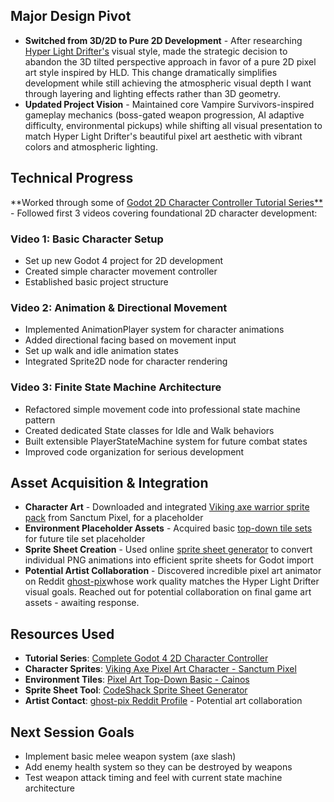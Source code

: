 ## Major Design Pivot
- **Switched from 3D/2D to Pure 2D Development** - After researching [Hyper Light Drifter's](https://store.steampowered.com/app/257850/Hyper_Light_Drifter/) visual style, made the strategic decision to abandon the 3D tilted perspective approach in favor of a pure 2D pixel art style inspired by HLD. This change dramatically simplifies development while still achieving the atmospheric visual depth I want through layering and lighting effects rather than 3D geometry.
- **Updated Project Vision** - Maintained core Vampire Survivors-inspired gameplay mechanics (boss-gated weapon progression, AI adaptive difficulty, environmental pickups) while shifting all visual presentation to match Hyper Light Drifter's beautiful pixel art aesthetic with vibrant colors and atmospheric lighting.
## Technical Progress
**Worked through some of [Godot 2D Character Controller Tutorial Series**](https://youtube.com/playlist?list=PLfcCiyd_V9GH8M9xd_QKlyU8jryGcy3Xa&si=m6AtfLh0F56pboS-) - Followed first 3 videos covering foundational 2D character development:
### Video 1: Basic Character Setup
- Set up new Godot 4 project for 2D development
- Created simple character movement controller
- Established basic project structure
### Video 2: Animation & Directional Movement
- Implemented AnimationPlayer system for character animations
- Added directional facing based on movement input
- Set up walk and idle animation states
- Integrated Sprite2D node for character rendering
### Video 3: Finite State Machine Architecture
- Refactored simple movement code into professional state machine pattern
- Created dedicated State classes for Idle and Walk behaviors
- Built extensible PlayerStateMachine system for future combat states
- Improved code organization for serious development
## Asset Acquisition & Integration
- **Character Art** - Downloaded and integrated [Viking axe warrior sprite pack](https://sanctumpixel.itch.io/viking-axe-pixel-art-character) from Sanctum Pixel, for a placeholder
- **Environment Placeholder Assets** - Acquired basic [top-down tile sets](https://cainos.itch.io/pixel-art-top-down-basic) for future tile set placeholder
- **Sprite Sheet Creation** - Used online [sprite sheet generator](https://codeshack.io/images-sprite-sheet-generator/) to convert individual PNG animations into efficient sprite sheets for Godot import
- **Potential Artist Collaboration** - Discovered incredible pixel art animator on Reddit [ghost-pix](https://www.reddit.com/user/ghost-pix/submitted/)whose work quality matches the Hyper Light Drifter visual goals. Reached out for potential collaboration on final game art assets - awaiting response.
## Resources Used
- **Tutorial Series**: [Complete Godot 4 2D Character Controller](https://youtube.com/playlist?list=PLfcCiyd_V9GH8M9xd_QKlyU8jryGcy3Xa&si=m6AtfLh0F56pboS-)
- **Character Sprites**: [Viking Axe Pixel Art Character - Sanctum Pixel](https://sanctumpixel.itch.io/viking-axe-pixel-art-character)
- **Environment Tiles**: [Pixel Art Top-Down Basic - Cainos](https://cainos.itch.io/pixel-art-top-down-basic)
- **Sprite Sheet Tool**: [CodeShack Sprite Sheet Generator](https://codeshack.io/images-sprite-sheet-generator/)
- **Artist Contact**: [ghost-pix Reddit Profile](https://www.reddit.com/user/ghost-pix/submitted/) - Potential art collaboration
## Next Session Goals
- Implement basic melee weapon system (axe slash)
- Add enemy health system so they can be destroyed by weapons
- Test weapon attack timing and feel with current state machine architecture